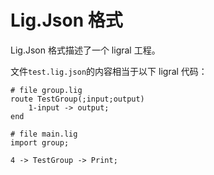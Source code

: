 # Lig.Json 格式

Lig.Json 格式描述了一个 ligral 工程。

文件`test.lig.json`的内容相当于以下 ligral 代码：

~~~
# file group.lig
route TestGroup(;input;output)
    1-input -> output;
end

# file main.lig
import group;

4 -> TestGroup -> Print;
~~~